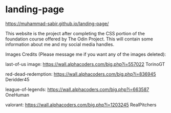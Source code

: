 # landing-page
https://muhammad-sabir.github.io/landing-page/

This website is the project after completing the CSS portion of the foundation course offered by The Odin Project. This will contain some information about me and my social media handles.

Images Credits (Please message me if you want any of the images deleted):

last-of-us image:
https://wall.alphacoders.com/big.php?i=557022
TorinoGT

red-dead-redemption:
https://wall.alphacoders.com/big.php?i=836945
Deridder45

league-of-legends:
https://wall.alphacoders.com/big.php?i=663587
OneHuman

valorant:
https://wall.alphacoders.com/big.php?i=1203245
RealPitchers
